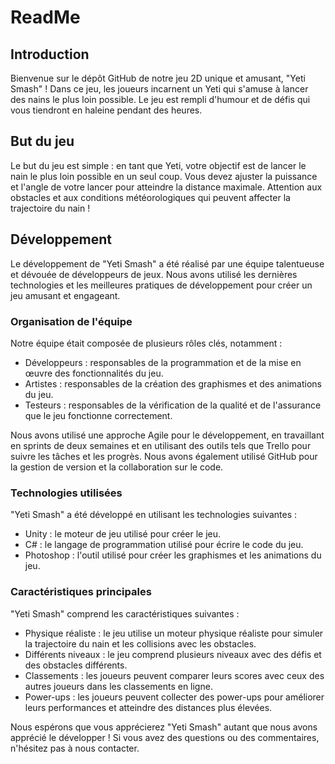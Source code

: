 # ReadMe

## Introduction

Bienvenue sur le dépôt GitHub de notre jeu 2D unique et amusant, "Yeti Smash" ! Dans ce jeu, les joueurs incarnent un Yeti qui s'amuse à lancer des nains le plus loin possible. Le jeu est rempli d'humour et de défis qui vous tiendront en haleine pendant des heures.

## But du jeu

Le but du jeu est simple : en tant que Yeti, votre objectif est de lancer le nain le plus loin possible en un seul coup. Vous devez ajuster la puissance et l'angle de votre lancer pour atteindre la distance maximale. Attention aux obstacles et aux conditions météorologiques qui peuvent affecter la trajectoire du nain !

## Développement

Le développement de "Yeti Smash" a été réalisé par une équipe talentueuse et dévouée de développeurs de jeux. Nous avons utilisé les dernières technologies et les meilleures pratiques de développement pour créer un jeu amusant et engageant.

### Organisation de l'équipe

Notre équipe était composée de plusieurs rôles clés, notamment :

* Développeurs : responsables de la programmation et de la mise en œuvre des fonctionnalités du jeu.
* Artistes : responsables de la création des graphismes et des animations du jeu.
* Testeurs : responsables de la vérification de la qualité et de l'assurance que le jeu fonctionne correctement.

Nous avons utilisé une approche Agile pour le développement, en travaillant en sprints de deux semaines et en utilisant des outils tels que Trello pour suivre les tâches et les progrès. Nous avons également utilisé GitHub pour la gestion de version et la collaboration sur le code.

### Technologies utilisées

"Yeti Smash" a été développé en utilisant les technologies suivantes :

* Unity : le moteur de jeu utilisé pour créer le jeu.
* C# : le langage de programmation utilisé pour écrire le code du jeu.
* Photoshop : l'outil utilisé pour créer les graphismes et les animations du jeu.

### Caractéristiques principales

"Yeti Smash" comprend les caractéristiques suivantes :

* Physique réaliste : le jeu utilise un moteur physique réaliste pour simuler la trajectoire du nain et les collisions avec les obstacles.
* Différents niveaux : le jeu comprend plusieurs niveaux avec des défis et des obstacles différents.
* Classements : les joueurs peuvent comparer leurs scores avec ceux des autres joueurs dans les classements en ligne.
* Power-ups : les joueurs peuvent collecter des power-ups pour améliorer leurs performances et atteindre des distances plus élevées.

Nous espérons que vous apprécierez "Yeti Smash" autant que nous avons apprécié le développer ! Si vous avez des questions ou des commentaires, n'hésitez pas à nous contacter.
